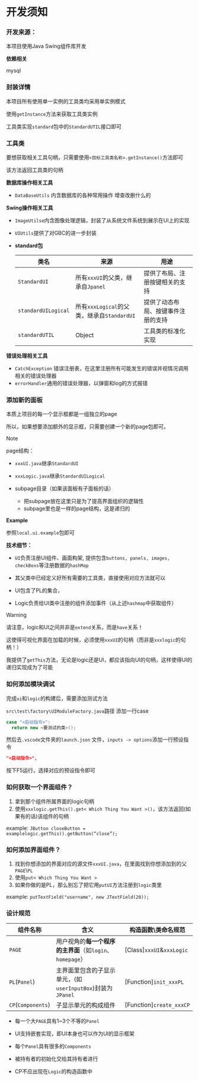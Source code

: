 # 开发须知

### 开发来源：

本项目使用Java Swing组件库开发

**依赖相关**

mysql

### 封装详情

本项目所有使用单一实例的工具类均采用单实例模式

使用`getInstance`方法来获取工具类实例

工具类实现`standard`包中的`StandardUTIL`接口即可

### 工具类

要想获取相关工具句柄，只需要使用`<目标工具类名称>.getInstance()`方法即可

该方法返回工具类的句柄

**数据库操作相关工具**

- `DataBaseUtils` 内含数据库的各种常用操作 增查改删什么的

**Swing操作相关工具**

- `ImageUtilse`内含图像处理逻辑，封装了从系统文件系统到展示在UI上的实现

- `UIUtils`提供了对GBC的进一步封装

- **standard包**

  | 类名                | 来源                                       | 用途                               |
  | ------------------- | ------------------------------------------ | ---------------------------------- |
  | `StandardUI`        | 所有`xxxUI`的父类，继承自`Jpanel`          | 提供了布局、注册按键相关的支持     |
  | `standardUILogical` | 所有`xxxLogical`的父类，继承自`StandardUI` | 提供了动态布局、按键事件注册的支持 |
  | `standardUTIL`      | Object                                     | 工具类的标准化实现                 |

**错误处理相关工具**

- `CatchException` 错误注册表，在这里注册所有可能发生的错误并视情况调用相关的错误处理器
- `errorHandler`通用的错误处理器，以弹窗和log的方式报错

### 添加新的面板

本质上项目的每一个显示框都是一组独立的page

所以，如果想要添加额外的显示框，只需要创建一个新的page包即可。

> [!NOTE]
>
> page结构：
>
> - `xxxUI.java`继承`StandardUI`
>
> - `xxxLogic.java`继承`StandardUILogical`
>
> - subpage目录（如果该面板有子面板的话） 
>   - 把subpage放在这里只是为了提高界面组织的逻辑性
>   - subpage里也是一样的page结构，这是递归的

**Example**

参照`local.ui.example`包即可

**技术细节：**

- `UI`负责注册UI组件、画面构架, 提供包含`buttons, panels, images, checkBoxs`等注册数据的`hashMap`

- 其父类中已经定义好所有需要的工具类，直接使用对应方法就可以
- UI包含了PL的集合，

- Logic负责给UI类中注册的组件添加事件（从上述`hashmap`中获取组件）

> [!WARNING]
>
> 请注意，logic和UI之间并非是`extend`关系，而是`have`关系！
>
> 这使得可视化界面在加载的时候，必须使用`xxxUI`的句柄（而非是`xxxlogic`的句柄！）
>
> 我提供了`getThis`方法，无论是logic还是UI，都应该指向UI的句柄，这样使得UI的递归实现成为了可能

### 如何添加模块调试

完成`ui`和`logic`的构建后，需要添加测试方法

`src\test\factory\UIModuleFactory.java`路径 添加一行case

```java
case "<启动指令>":
  return new <要测试的类>();
```

然后去`.vscode`文件夹的`launch.json` 文件，`inputs -> options`添加一行预设指令

```json
"<启动指令>",
```

按下F5运行，选择对应的预设指令即可

### 如何获取一个界面组件？

1. 拿到那个组件所属界面的logic句柄
2. 使用`xxxlogic.getThis().get< Which Thing You Want >()`，该方法返回(如果有的话)该组件的句柄

example: `JButton closeButton = examplelogic.getThis().getButton(“close”);`

### 如何添加界面组件？

1. 找到你想添加的界面对应的源文件`xxxUI.java`，在里面找到你想添加到的父`PAGE`\\`PL`
2. 使用`put< Which Thing You Want >`
3. 如果你做的是PL，那么别忘了把它用`putUI`方法注册到`logic`类里

example: `putTextField("username", new JTextField(20));`

### 设计规范

| 组件名称           | 含义                                                       | 构造函数\类命名规范       |
| ------------------ | ---------------------------------------------------------- | ------------------------- |
| `PAGE`             | 用户视角的**每一个程序的主界面**（如`login`、`homepage`）  | [Class]`xxxUI`&`xxxLogic` |
| `PL`(`Panel`)      | 主界面里包含的子显示单元，(如`userInputBox`)封装为`JPanel` | [Function]`init_xxxPL`    |
| `CP`(`Components`) | 子显示单元的构成组件                                       | [Function]`create_xxxCP`  |

- 每一个大`PAGE`具有1~3个不等的`Panel`

- UI支持嵌套实现，即UI本身也可以作为UI的显示框架

- 每个`Panel`具有很多的`Components`

- 被持有者的初始化交给其持有者进行
- CP不应出现在`Logic`的构造函数中